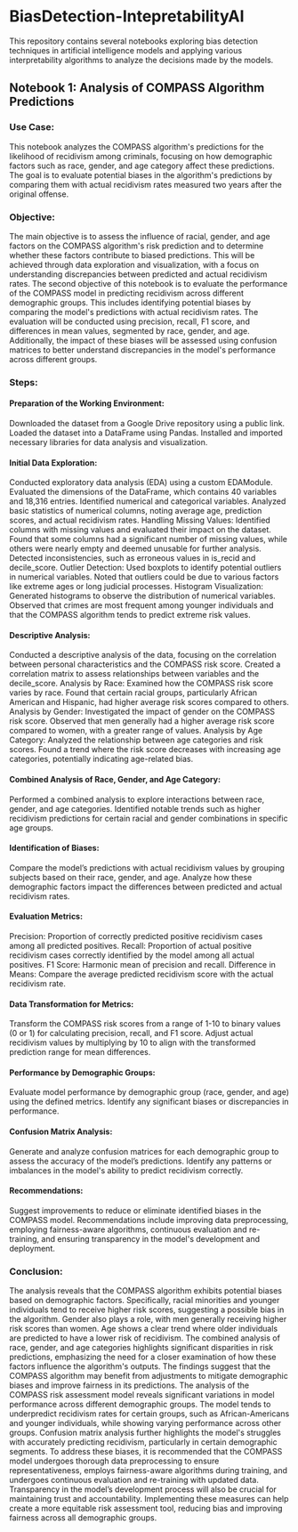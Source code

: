 # BiasDetection-IntepretabilityAI
This repository contains several notebooks exploring bias detection techniques in artificial intelligence models and applying various interpretability algorithms to analyze the decisions made by the models.

## Notebook 1: Analysis of COMPASS Algorithm Predictions

### Use Case:
This notebook analyzes the COMPASS algorithm's predictions for the likelihood of recidivism among criminals, focusing on how demographic factors such as race, gender, and age category affect these predictions. The goal is to evaluate potential biases in the algorithm's predictions by comparing them with actual recidivism rates measured two years after the original offense.

### Objective:
The main objective is to assess the influence of racial, gender, and age factors on the COMPASS algorithm's risk prediction and to determine whether these factors contribute to biased predictions. This will be achieved through data exploration and visualization, with a focus on understanding discrepancies between predicted and actual recidivism rates.
The second objective of this notebook is to evaluate the performance of the COMPASS model in predicting recidivism across different demographic groups. This includes identifying potential biases by comparing the model's predictions with actual recidivism rates. The evaluation will be conducted using precision, recall, F1 score, and differences in mean values, segmented by race, gender, and age. Additionally, the impact of these biases will be assessed using confusion matrices to better understand discrepancies in the model's performance across different groups.

### Steps:

#### Preparation of the Working Environment:
Downloaded the dataset from a Google Drive repository using a public link.
Loaded the dataset into a DataFrame using Pandas.
Installed and imported necessary libraries for data analysis and visualization.

#### Initial Data Exploration:
Conducted exploratory data analysis (EDA) using a custom EDAModule.
Evaluated the dimensions of the DataFrame, which contains 40 variables and 18,316 entries.
Identified numerical and categorical variables.
Analyzed basic statistics of numerical columns, noting average age, prediction scores, and actual recidivism rates.
Handling Missing Values:
Identified columns with missing values and evaluated their impact on the dataset.
Found that some columns had a significant number of missing values, while others were nearly empty and deemed unusable for further analysis.
Detected inconsistencies, such as erroneous values in is_recid and decile_score.
Outlier Detection:
Used boxplots to identify potential outliers in numerical variables.
Noted that outliers could be due to various factors like extreme ages or long judicial processes.
Histogram Visualization:
Generated histograms to observe the distribution of numerical variables.
Observed that crimes are most frequent among younger individuals and that the COMPASS algorithm tends to predict extreme risk values.

#### Descriptive Analysis:
Conducted a descriptive analysis of the data, focusing on the correlation between personal characteristics and the COMPASS risk score.
Created a correlation matrix to assess relationships between variables and the decile_score.
Analysis by Race:
Examined how the COMPASS risk score varies by race.
Found that certain racial groups, particularly African American and Hispanic, had higher average risk scores compared to others.
Analysis by Gender:
Investigated the impact of gender on the COMPASS risk score.
Observed that men generally had a higher average risk score compared to women, with a greater range of values.
Analysis by Age Category:
Analyzed the relationship between age categories and risk scores.
Found a trend where the risk score decreases with increasing age categories, potentially indicating age-related bias.

#### Combined Analysis of Race, Gender, and Age Category:
Performed a combined analysis to explore interactions between race, gender, and age categories.
Identified notable trends such as higher recidivism predictions for certain racial and gender combinations in specific age groups.

#### Identification of Biases:
Compare the model’s predictions with actual recidivism values by grouping subjects based on their race, gender, and age.
Analyze how these demographic factors impact the differences between predicted and actual recidivism rates.

#### Evaluation Metrics:
Precision: Proportion of correctly predicted positive recidivism cases among all predicted positives.
Recall: Proportion of actual positive recidivism cases correctly identified by the model among all actual positives.
F1 Score: Harmonic mean of precision and recall.
Difference in Means: Compare the average predicted recidivism score with the actual recidivism rate.

#### Data Transformation for Metrics:
Transform the COMPASS risk scores from a range of 1-10 to binary values (0 or 1) for calculating precision, recall, and F1 score.
Adjust actual recidivism values by multiplying by 10 to align with the transformed prediction range for mean differences.

#### Performance by Demographic Groups:
Evaluate model performance by demographic group (race, gender, and age) using the defined metrics.
Identify any significant biases or discrepancies in performance.

#### Confusion Matrix Analysis:
Generate and analyze confusion matrices for each demographic group to assess the accuracy of the model’s predictions.
Identify any patterns or imbalances in the model's ability to predict recidivism correctly.

#### Recommendations:
Suggest improvements to reduce or eliminate identified biases in the COMPASS model.
Recommendations include improving data preprocessing, employing fairness-aware algorithms, continuous evaluation and re-training, and ensuring transparency in the model's development and deployment.

### Conclusion:
The analysis reveals that the COMPASS algorithm exhibits potential biases based on demographic factors. Specifically, racial minorities and younger individuals tend to receive higher risk scores, suggesting a possible bias in the algorithm. Gender also plays a role, with men generally receiving higher risk scores than women. Age shows a clear trend where older individuals are predicted to have a lower risk of recidivism.
The combined analysis of race, gender, and age categories highlights significant disparities in risk predictions, emphasizing the need for a closer examination of how these factors influence the algorithm's outputs. The findings suggest that the COMPASS algorithm may benefit from adjustments to mitigate demographic biases and improve fairness in its predictions.
The analysis of the COMPASS risk assessment model reveals significant variations in model performance across different demographic groups. The model tends to underpredict recidivism rates for certain groups, such as African-Americans and younger individuals, while showing varying performance across other groups. Confusion matrix analysis further highlights the model's struggles with accurately predicting recidivism, particularly in certain demographic segments.
To address these biases, it is recommended that the COMPASS model undergoes thorough data preprocessing to ensure representativeness, employs fairness-aware algorithms during training, and undergoes continuous evaluation and re-training with updated data. Transparency in the model’s development process will also be crucial for maintaining trust and accountability. Implementing these measures can help create a more equitable risk assessment tool, reducing bias and improving fairness across all demographic groups.
